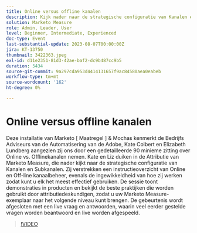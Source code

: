 ```yaml
---
title: Online versus offline kanalen
description: Kijk nader naar de strategische configuratie van Kanalen en Subkanalen, instructieoverzicht van Online en Off-line kanaalbeheer, hoe zij werken, de zitting toont demonstraties in-product en herziet beste praktijken die door attribuutdeskundigen worden gebruikt
solution: Marketo Measure
role: Admin, Leader, User
level: Beginner, Intermediate, Experienced
doc-type: Event
last-substantial-update: 2023-08-07T00:00:00Z
jira: KT-13750
thumbnail: 3422363.jpeg
exl-id: d11e2351-81d3-42ae-baf2-dc9b487cc9b5
duration: 5434
source-git-commit: 9a297cda953d4414131657f9ac84580aea0eabeb
workflow-type: tm+mt
source-wordcount: '162'
ht-degree: 0%

---
```


# Online versus offline kanalen

Deze installatie van Marketo [ Maatregel ] &amp; Mochas kenmerkt de Bedrijfs Adviseurs van de Automatisering van de Adobe, Kate Colbert en Elizabeth Lundberg aangezien zij ons door een gedetailleerde 90 minieme zitting over Online vs. Offlinekanalen nemen. Kate en Liz duiken in de Attributie van Marketo Measure, die nader kijkt naar de strategische configuratie van Kanalen en Subkanalen. Zij verstrekken een instructieoverzicht van Online en Off-line kanaalbeheer, evenals de ingewikkeldheid van hoe zij werken zodat kunt u elk het meest effectief gebruiken. De sessie toont demonstraties in producten en bekijkt de beste praktijken die worden gebruikt door attributiedeskundigen, zodat u uw Marketo Measure-exemplaar naar het volgende niveau kunt brengen. De gebeurtenis wordt afgesloten met een live vraag en antwoorden, waarin veel eerder gestelde vragen worden beantwoord en live worden afgespeeld.

>[!VIDEO](https://video.tv.adobe.com/v/3422363/?learn=on)
